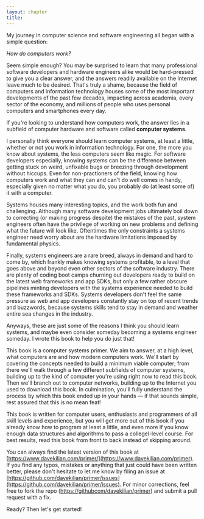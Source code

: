 ```yaml
---
layout: chapter
title:
---
```


My journey in computer science and software engineering all began with a simple question:

*How do computers work?*

Seem simple enough? You may be surprised to learn that many professional software developers and hardware engineers alike would be hard-pressed to give you a clear answer, and the answers readily available on the Internet leave much to be desired. That's truly a shame, because the field of computers and information technology houses some of the most important developments of the past few decades, impacting across academia, every sector of the economy, and millions of people who uses personal computers and smartphones every day.

If you're looking to understand how computers work, the answer lies in a subfield of computer hardware and software called **computer systems**. 

I personally think everyone should learn computer systems, at least a little, whether or not you work in information technology. For one, the more you know about systems, the less computers seem like magic. For software developers especially, knowing systems can be the difference between getting stuck on weird, unfixable bugs or breezing through development without hiccups. Even for non-practioners of the field, knowing how computers work and what they can and can't do well comes in handy, especially given no matter what you do, you probably do (at least some of) it with a computer.

Systems houses many interesting topics, and the work both fun and challenging. Although many software development jobs ultimately boil down to correcting (or making progress despite) the mistakes of the past, system engineers often have the privilege of working on new problems and defining what the future will look like. Oftentimes the only constraints a systems engineer need worry about are the hardware limitations imposed by fundamental physics.

Finally, systems engineers are a rare breed, always in demand and hard to come by, which frankly makes knowing systems profitable, to a level that goes above and beyond even other sectors of the software industry. There are plenty of coding boot camps churning out developers ready to build on the latest web frameworks and app SDKs, but only a few rather obscure pipelines minting developers with the systems experience needed to build these frameworks and SDKs. Systems developers don't feel the same pressure as web and app developers constantly stay on top of recent trends and buzzwords, because systems skills tend to stay in demand and weather entire sea changes in the industry.

Anyways, these are just some of the reasons I think you should learn systems, and maybe even consider someday becoming a systems engineer someday. I wrote this book to help you do just that!

This book is a computer systems primer. We aim to answer, at a high level, what computers are and how modern computers work. We'll start by covering the concepts needed to build a minimum viable computer; from there we'll walk through a few different subfields of computer systems, building up to the kind of computer you're using right now to read this book. Then we'll branch out to computer networks, building up to the Internet you used to download this book. In culmination, you'll fully understand the process by which this book ended up in your hands &mdash; if that sounds simple, rest assured that this is no mean feat!

This book is written for computer users, enthusiasts and programmers of all skill levels and experience, but you will get more out of this book if you already know how to program at least a little, and even more if you know enough data structures and algorithms to pass a collegel-level course. For best results, read this book from front to back instead of skipping around.

You can always find the latest version of this book at [https://www.davekilian.com/primer/](https://www.davekilian.com/primer). If you find any typos, mistakes or anything that just could have been written better, please don't hesitate to let me know by filing an issue at [https://github.com/davekilian/primer/issues](https://github.com/davekilian/primer/issues). For minor corrections, feel free to fork the repo ([https://githubcom/davekilian/primer](https://github.com/davekilian/primer)) and submit a pull request with a fix. 

Ready? Then let's get started!